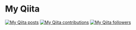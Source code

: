 # My Qiita 
[![My Qiita posts](https://qiita-badge.apiapi.app/s/harachan/posts.svg)](http://qiita.com/harachan) [![My Qiita contributions](https://qiita-badge.apiapi.app/s/harachan/contributions.svg)](http://qiita.com/harachan) [![My Qiita followers](https://qiita-badge.apiapi.app/s/harachan/followers.svg)](http://qiita.com/harachan)

                
<!--
**harakeishi/harakeishi** is a ✨ _special_ ✨ repository because its `README.md` (this file) appears on your GitHub profile.

Here are some ideas to get you started:

- 🔭 I’m currently working on ...
- 🌱 I’m currently learning ...
- 👯 I’m looking to collaborate on ...
- 🤔 I’m looking for help with ...
- 💬 Ask me about ...
- 📫 How to reach me: ...
- 😄 Pronouns: ...
- ⚡ Fun fact: ...
-->
